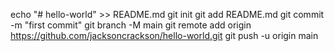 echo "# hello-world" >> README.md
git init
git add README.md
git commit -m "first commit"
git branch -M main
git remote add origin https://github.com/jacksoncrackson/hello-world.git
git push -u origin main
